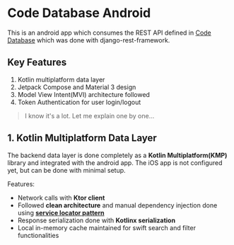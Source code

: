 # Code Database Android

This is an android app which consumes the REST API defined in [Code Database](https://github.com/Subikesh/Code-Database) which was done with django-rest-framework.

## Key Features 

 1. Kotlin multiplatform data layer
 2. Jetpack Compose and Material 3 design
 3. Model View Intent(MVI) architecture followed
 4. Token Authentication for user login/logout

> I know it's a lot. Let me explain one by one...

## 1. Kotlin Multiplatform Data Layer

The backend data layer is done completely as a **Kotlin Multiplatform(KMP)** library and integrated with the android app. The iOS app is not configured yet, but can be done with minimal setup.

Features: 
 * Network calls with **Ktor client**
 * Followed **clean architecture** and manual dependency injection done using **[service locator pattern](https://en.wikipedia.org/wiki/Service_locator_pattern)**
 * Response serialization done with **Kotlinx serialization**
 * Local in-memory cache maintained for swift search and filter functionalities

